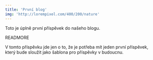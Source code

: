 ```yaml
---
title: 'První blog'
img: 'http://lorempixel.com/400/200/nature'
---
```


Toto je úplně první příspěvek do našeho blogu.

READMORE

V tomto příspěvku jde jen o to, že je potřeba mít jeden první příspěvek, který
bude sloužit jako šablona pro příspěvky v budoucnu.

